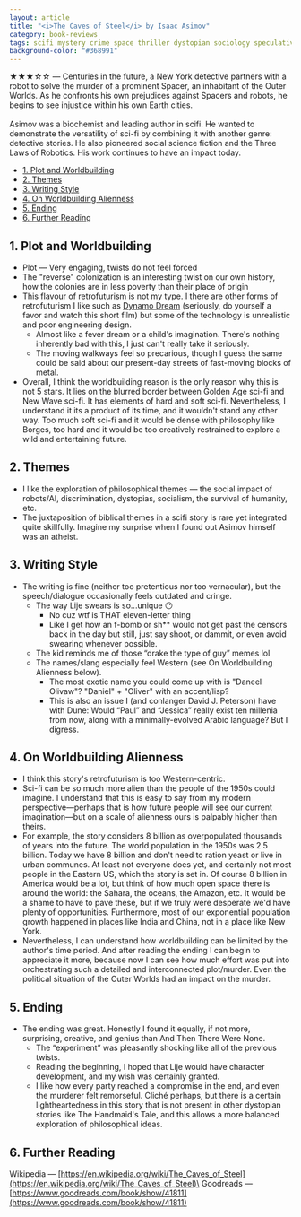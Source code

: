 ```yaml
---
layout: article
title: "<i>The Caves of Steel</i> by Isaac Asimov"
category: book-reviews
tags: scifi mystery crime space thriller dystopian sociology speculative
background-color: "#368991"
---
```

★★★☆☆ — Centuries in the future, a New York detective partners with a robot to solve the murder of a prominent Spacer, an inhabitant of the Outer Worlds. As he confronts his own prejudices against Spacers and robots, he begins to see injustice within his own Earth cities.<br><br> Asimov was a biochemist and leading author in scifi. He wanted to demonstrate the versatility of sci-fi by combining it with another genre: detective stories. He also pioneered social science fiction and the Three Laws of Robotics. His work continues to have an impact today. 

<!--split-->

- [1. Plot and Worldbuilding](#1-plot-and-worldbuilding)
- [2. Themes](#2-themes)
- [3. Writing Style](#3-writing-style)
- [4. On Worldbuilding Alienness](#4-on-worldbuilding-alienness)
- [5. Ending](#5-ending)
- [6. Further Reading](#6-further-reading)

<!--split-->

## 1. Plot and Worldbuilding
* Plot — Very engaging, twists do not feel forced
* The "reverse" colonization is an interesting twist on our own history, how the colonies are in less poverty than their place of origin
* This flavour of retrofuturism is not my type. I there are other forms of retrofuturism I like such as [Dynamo Dream](https://www.youtube.com/watch?v=LsGZ_2RuJ2A&pp=ygUMZHluYW1vIGRyZWFt) (seriously, do yourself a favor and watch this short film) but some of the technology is unrealistic and poor engineering design.
  * Almost like a fever dream or a child's imagination. There's nothing inherently bad with this, I just can't really take it seriously.
  * The moving walkways feel so precarious, though I guess the same could be said about our present-day streets of fast-moving blocks of metal.
* Overall, I think the worldbuilding reason is the only reason why this is not 5 stars. It lies on the blurred border between Golden Age sci-fi and New Wave sci-fi. It has elements of hard and soft sci-fi. Nevertheless, I understand it its a product of its time, and it wouldn't stand any other way. Too much soft sci-fi and it would be dense with philosophy like Borges, too hard and it would be too creatively restrained to explore a wild and entertaining future.

## 2. Themes
* I like the exploration of philosophical themes — the social impact of robots/AI, discrimination, dystopias, socialism, the survival of humanity, etc.
* The juxtaposition of biblical themes in a scifi story is rare yet integrated quite skillfully. Imagine my surprise when I found out Asimov himself was an atheist.

## 3. Writing Style
* The writing is fine (neither too pretentious nor too vernacular), but the speech/dialogue occasionally feels outdated and cringe.
  * The way Lije swears is so...unique 😶
    * No cuz wtf is THAT eleven-letter thing
    * Like I get how an f-bomb or sh** would not get past the censors back in the day but still, just say shoot, or dammit, or even avoid swearing whenever possible.
  * The kid reminds me of those “drake the type of guy” memes lol
  * The names/slang especially feel Western (see On Worldbuilding Alienness below).
    * The most exotic name you could come up with is "Daneel Olivaw"? "Daniel" + "Oliver" with an accent/lisp?
    * This is also an issue I (and conlanger David J. Peterson) have with Dune: Would “Paul” and “Jessica” really exist ten millenia from now, along with a minimally-evolved Arabic language? But I digress.

## 4. On Worldbuilding Alienness
* I think this story's retrofuturism is too Western-centric.
* Sci-fi can be so much more alien than the people of the 1950s could imagine. I understand that this is easy to say from my modern perspective—perhaps that is how future people will see our current imagination—but on a scale of alienness ours is palpably higher than theirs.
* For example, the story considers 8 billion as overpopulated thousands of years into the future. The world population in the 1950s was 2.5 billion. Today we have 8 billion and don't need to ration yeast or live in urban communes. At least not everyone does yet, and certainly not most people in the Eastern US, which the story is set in. Of course 8 billion in America would be a lot, but think of how much open space there is around the world: the Sahara, the oceans, the Amazon, etc. It would be a shame to have to pave these, but if we truly were desperate we'd have plenty of opportunities. Furthermore, most of our exponential population growth happened in places like India and China, not in a place like New York.
* Nevertheless, I can understand how worldbuilding can be limited by the author's time period. And after reading the ending I can begin to appreciate it more, because now I can see how much effort was put into orchestrating such a detailed and interconnected plot/murder. Even the political situation of the Outer Worlds had an impact on the murder.

## 5. Ending
* The ending was great. Honestly I found it equally, if not more, surprising, creative, and genius than And Then There Were None.
  * The “experiment” was pleasantly shocking like all of the previous twists.
  * Reading the beginning, I hoped that Lije would have character development, and my wish was certainly granted.
  * I like how every party reached a compromise in the end, and even the murderer felt remorseful. Cliché perhaps, but there is a certain lightheartedness in this story that is not present in other dystopian stories like The Handmaid's Tale, and this allows a more balanced exploration of philosophical ideas.

## 6. Further Reading
Wikipedia — [https://en.wikipedia.org/wiki/The_Caves_of_Steel](https://en.wikipedia.org/wiki/The_Caves_of_Steel)\
Goodreads — [https://www.goodreads.com/book/show/41811](https://www.goodreads.com/book/show/41811)